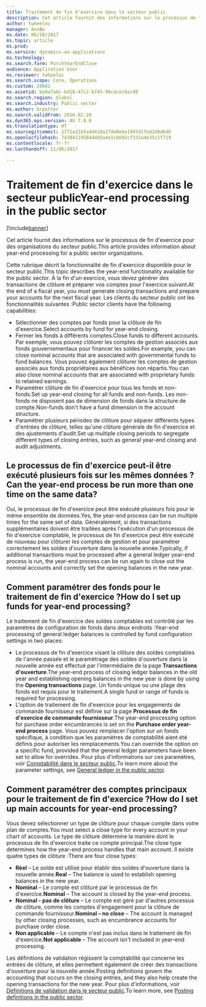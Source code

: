 ```yaml
---
title: Traitement de fin d'exercice dans le secteur public
description: Cet article fournit des informations sur le processus de fin d'exercice pour des organisations du secteur public.
author: twheeloc
manager: AnnBe
ms.date: 06/20/2017
ms.topic: article
ms.prod: 
ms.service: dynamics-ax-applications
ms.technology: 
ms.search.form: PurchYearEndClose
audience: Application User
ms.reviewer: twheeloc
ms.search.scope: Core, Operations
ms.custom: 19601
ms.assetid: ba9a7abc-bd18-47c2-b745-96cdcec8ac98
ms.search.region: Global
ms.search.industry: Public sector
ms.author: brpotter
ms.search.validFrom: 2016-02-28
ms.dyn365.ops.version: AX 7.0.0
ms.translationtype: HT
ms.sourcegitcommit: 2771a31b5a4d418a27de0ebe1945d1fed2d8d6d6
ms.openlocfilehash: 743841195844dd5a4e1cb692cf332a4e35c1f719
ms.contentlocale: fr-fr
ms.lasthandoff: 11/06/2017

---
```


# <a name="year-end-processing-in-the-public-sector"></a><span data-ttu-id="bc9e1-103">Traitement de fin d'exercice dans le secteur public</span><span class="sxs-lookup"><span data-stu-id="bc9e1-103">Year-end processing in the public sector</span></span>

[!include[banner](../includes/banner.md)]


<span data-ttu-id="bc9e1-104">Cet article fournit des informations sur le processus de fin d'exercice pour des organisations du secteur public.</span><span class="sxs-lookup"><span data-stu-id="bc9e1-104">This article provides information about year-end processing for a public sector organizations.</span></span>

<span data-ttu-id="bc9e1-105">Cette rubrique décrit la fonctionnalité de fin d'exercice disponible pour le secteur public.</span><span class="sxs-lookup"><span data-stu-id="bc9e1-105">This topic describes the year-end functionality available for the public sector.</span></span> <span data-ttu-id="bc9e1-106">À la fin d'un exercice, vous devez générer des transactions de clôture et préparer vos comptes pour l'exercice suivant.</span><span class="sxs-lookup"><span data-stu-id="bc9e1-106">At the end of a fiscal year, you must generate closing transactions and prepare your accounts for the next fiscal year.</span></span>  <span data-ttu-id="bc9e1-107">Les clients du secteur public ont les fonctionnalités suivantes :</span><span class="sxs-lookup"><span data-stu-id="bc9e1-107">Public sector clients have the following capabilities:</span></span>

-   <span data-ttu-id="bc9e1-108">Sélectionner des comptes par fonds pour la clôture de fin d'exercice.</span><span class="sxs-lookup"><span data-stu-id="bc9e1-108">Select accounts by fund for year-end closing.</span></span>
-   <span data-ttu-id="bc9e1-109">Fermer les fonds à différents comptes.</span><span class="sxs-lookup"><span data-stu-id="bc9e1-109">Close funds to different accounts.</span></span> <span data-ttu-id="bc9e1-110">Par exemple, vous pouvez clôturer les comptes de gestion associés aux fonds gouvernementaux pour financer les soldes.</span><span class="sxs-lookup"><span data-stu-id="bc9e1-110">For example, you can close nominal accounts that are associated with governmental funds to fund balances.</span></span> <span data-ttu-id="bc9e1-111">Vous pouvez également clôturer les comptes de gestion associés aux fonds propriétaires aux bénéfices non répartis.</span><span class="sxs-lookup"><span data-stu-id="bc9e1-111">You can also close nominal accounts that are associated with proprietary funds to retained earnings.</span></span>
-   <span data-ttu-id="bc9e1-112">Paramétrer clôture de fin d'exercice pour tous les fonds et non-fonds.</span><span class="sxs-lookup"><span data-stu-id="bc9e1-112">Set up year-end closing for all funds and non-funds.</span></span> <span data-ttu-id="bc9e1-113">Les non-fonds ne disposent pas de dimension de fonds dans la structure de compte.</span><span class="sxs-lookup"><span data-stu-id="bc9e1-113">Non-funds don't have a fund dimension in the account structure.</span></span>
-   <span data-ttu-id="bc9e1-114">Paramétrer plusieurs périodes de clôture pour séparer différents types d'entrées de clôture, telles qu'une clôture générale de fin d'exercice et des ajustements d'audit.</span><span class="sxs-lookup"><span data-stu-id="bc9e1-114">Set up multiple closing periods to segregate different types of closing entries, such as general year-end closing and audit adjustments.</span></span>

## <a name="can-the-year-end-process-be-run-more-than-one-time-on-the-same-data"></a><span data-ttu-id="bc9e1-115">Le processus de fin d'exercice peut-il être exécuté plusieurs fois sur les mêmes données ?</span><span class="sxs-lookup"><span data-stu-id="bc9e1-115">Can the year-end process be run more than one time on the same data?</span></span>
<span data-ttu-id="bc9e1-116">Oui, le processus de fin d'exercice peut être exécuté plusieurs fois pour le même ensemble de données.</span><span class="sxs-lookup"><span data-stu-id="bc9e1-116">Yes, the year-end process can be run multiple times for the same set of data.</span></span> <span data-ttu-id="bc9e1-117">Généralement, si des transactions supplémentaires doivent être traitées après l'exécution d'un processus de fin d'exercice comptable, le processus de fin d'exercice peut être exécuté de nouveau pour clôturer les comptes de gestion et pour paramétrer correctement les soldes d'ouverture dans la nouvelle année.</span><span class="sxs-lookup"><span data-stu-id="bc9e1-117">Typically, if additional transactions must be processed after a general ledger year-end process is run, the year-end process can be run again to close out the nominal accounts and correctly set the opening balances in the new year.</span></span>

## <a name="how-do-i-set-up-funds-for-year-end-processing"></a><span data-ttu-id="bc9e1-118">Comment paramétrer des fonds pour le traitement de fin d'exercice ?</span><span class="sxs-lookup"><span data-stu-id="bc9e1-118">How do I set up funds for year-end processing?</span></span>
<span data-ttu-id="bc9e1-119">Le traitement de fin d'exercice des soldes comptables est contrôlé par les paramètres de configuration de fonds dans deux endroits :</span><span class="sxs-lookup"><span data-stu-id="bc9e1-119">Year-end processing of general ledger balances is controlled by fund configuration settings in two places:</span></span>

-   <span data-ttu-id="bc9e1-120">Le processus de fin d'exercice visant la clôture des soldes comptables de l'année passée et le paramétrage des soldes d'ouverture dans la nouvelle année est effectué par l'intermédiaire de la page **Transactions d'ouverture**.</span><span class="sxs-lookup"><span data-stu-id="bc9e1-120">The year-end process of closing ledger balances in the old year and establishing opening balances in the new year is done by using the **Opening transactions** page.</span></span> <span data-ttu-id="bc9e1-121">Un fonds unique ou une plage des fonds est requis pour le traitement.</span><span class="sxs-lookup"><span data-stu-id="bc9e1-121">A single fund or range of funds is required for processing.</span></span>
-   <span data-ttu-id="bc9e1-122">L'option de traitement de fin d'exercice pour les engagements de commande fournisseur est définie sur la page **Processus de fin d'exercice de commande fournisseur**.</span><span class="sxs-lookup"><span data-stu-id="bc9e1-122">The year-end processing option for purchase order encumbrances is set on the **Purchase order year-end process** page.</span></span> <span data-ttu-id="bc9e1-123">Vous pouvez remplacer l'option sur un fonds spécifique, à condition que les paramètres de comptabilité aient été définis pour autoriser les remplacements.</span><span class="sxs-lookup"><span data-stu-id="bc9e1-123">You can override the option on a specific fund, provided that the general ledger parameters have been set to allow for overrides.</span></span> <span data-ttu-id="bc9e1-124">Pour plus d'informations sur ces paramètres, voir [Comptabilité dans le secteur public](general-ledger-public-sector.md).</span><span class="sxs-lookup"><span data-stu-id="bc9e1-124">To learn more about the parameter settings, see [General ledger in the public sector](general-ledger-public-sector.md).</span></span>

## <a name="how-do-i-set-up-main-accounts-for-year-end-processing"></a><span data-ttu-id="bc9e1-125">Comment paramétrer des comptes principaux pour le traitement de fin d'exercice ?</span><span class="sxs-lookup"><span data-stu-id="bc9e1-125">How do I set up main accounts for year-end processing?</span></span>
<span data-ttu-id="bc9e1-126">Vous devez sélectionner un type de clôture pour chaque compte dans votre plan de comptes.</span><span class="sxs-lookup"><span data-stu-id="bc9e1-126">You must select a close type for every account in your chart of accounts.</span></span> <span data-ttu-id="bc9e1-127">Le type de clôture détermine la manière dont le processus de fin d'exercice traite ce compte principal.</span><span class="sxs-lookup"><span data-stu-id="bc9e1-127">The close type determines how the year-end process handles that main account.</span></span> <span data-ttu-id="bc9e1-128">Il existe quatre types de clôture :</span><span class="sxs-lookup"><span data-stu-id="bc9e1-128">There are four close types:</span></span>

-   <span data-ttu-id="bc9e1-129">**Réel** – Le solde est utilisé pour établir des soldes d'ouverture dans la nouvelle année.</span><span class="sxs-lookup"><span data-stu-id="bc9e1-129">**Real** – The balance is used to establish opening balances in the new year.</span></span>
-   <span data-ttu-id="bc9e1-130">**Nominal** – Le compte est clôturé par le processus de fin d'exercice.</span><span class="sxs-lookup"><span data-stu-id="bc9e1-130">**Nominal** – The account is closed by the year-end process.</span></span>
-   <span data-ttu-id="bc9e1-131">**Nominal - pas de clôture** – Le compte est géré par d'autres processus de clôture, comme les comptes d'engagement pour la clôture de commande fournisseur.</span><span class="sxs-lookup"><span data-stu-id="bc9e1-131">**Nominal – no close** – The account is managed by other closing processes, such as encumbrance accounts for purchase order close.</span></span>
-   <span data-ttu-id="bc9e1-132">**Non applicable** – Le compte n'est pas inclus dans le traitement de fin d'exercice.</span><span class="sxs-lookup"><span data-stu-id="bc9e1-132">**Not applicable** – The account isn't included in year-end processing.</span></span>

<span data-ttu-id="bc9e1-133">Les définitions de validation régissent la comptabilité qui concerne les entrées de clôture, et elles permettent également de créer des transactions d'ouverture pour la nouvelle année.</span><span class="sxs-lookup"><span data-stu-id="bc9e1-133">Posting definitions govern the accounting that occurs on the closing entries, and they also help create the opening transactions for the new year.</span></span> <span data-ttu-id="bc9e1-134">Pour plus d'informations, voir [Définitions de validation dans le secteur public](posting-definitions-public-sector.md).</span><span class="sxs-lookup"><span data-stu-id="bc9e1-134">To learn more, see [Posting definitions in the public sector](posting-definitions-public-sector.md).</span></span>




